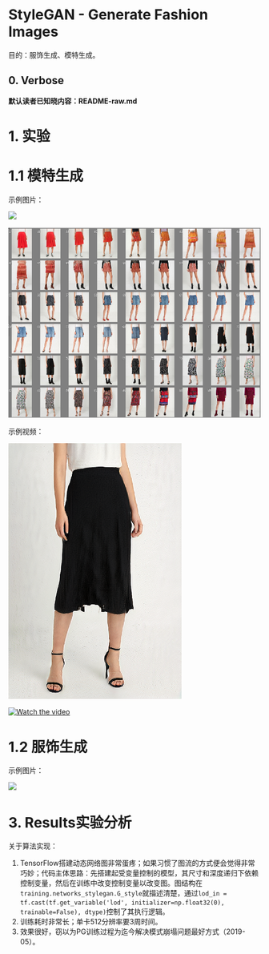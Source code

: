 # StyleGAN - Generate Fashion Images 

目的：服饰生成、模特生成。

## 0. Verbose

**默认读者已知晓内容：README-raw.md**

# 1. 实验

# 1.1 模特生成

示例图片：

![](md-images/v5-zalando-skirt-hq-b-fakes007740.png)

![](md-images/Xnip2019-05-22_18-55-29.png)


示例视频：

[![Watch the video](md-images/v5-zalando-skirt-hq-b-fakes007740-video-snapshot.png)](https://v.youku.com/v_show/id_XNDIzNzI4MTgxMg==.html?spm=a2h3j.8428770.3416059.1)




[![Watch the video](https://img.youtube.com/vi/T-D1KVIuvjA/maxresdefault.jpg)](https://youtu.be/T-D1KVIuvjA)

#  1.2 服饰生成

示例图片：

![](md-images/v5-zalando-skirt-hq-a-fakes007710.png)


# 3. Results实验分析


关于算法实现：

1. TensorFlow搭建动态网络图非常蛋疼；如果习惯了图流的方式便会觉得非常巧妙；代码主体思路：先搭建起受变量控制的模型，其尺寸和深度递归下依赖控制变量，然后在训练中改变控制变量以改变图。图结构在`training.networks_stylegan.G_style`就描述清楚，通过`lod_in = tf.cast(tf.get_variable('lod', initializer=np.float32(0), trainable=False), dtype)`控制了其执行逻辑。
2. 训练耗时非常长；单卡512分辨率要3周时间。
3. 效果很好，窃以为PG训练过程为迄今解决模式崩塌问题最好方式（2019-05）。



